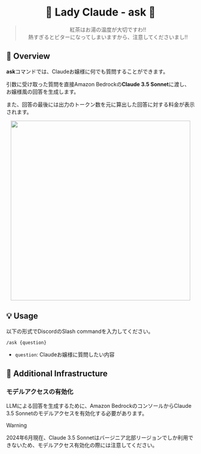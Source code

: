 <h1 align="center">🎀 Lady Claude - ask 🎀</h1>

<div align="center">
  <blockquote>
  紅茶はお湯の温度が大切ですわ!!<br>
  熱すぎるとビターになってしまいますから、注意してくださいまし!!
  </blockquote>
</div>

## 🌟 Overview

**ask**コマンドでは、Claudeお嬢様に何でも質問することができます。

引数に受け取った質問を直接Amazon Bedrockの**Claude 3.5 Sonnet**に渡し、お嬢様風の回答を生成します。

また、回答の最後には出力のトークン数を元に算出した回答に対する料金が表示されます。

<div align="center">
  <img width="480px" src="../images/ask-architecture.png" />
</div>

## 💡 Usage

以下の形式でDiscordのSlash commandを入力してください。

```
/ask {question}
```

- `question`: Claudeお嬢様に質問したい内容

## 🧱 Additional Infrastructure

### モデルアクセスの有効化

LLMによる回答を生成するために、Amazon BedrockのコンソールからClaude 3.5 Sonnetのモデルアクセスを有効化する必要があります。

> [!WARNING]
> 2024年6月現在、Claude 3.5 Sonnetはバージニア北部リージョンでしか利用できないため、モデルアクセス有効化の際には注意してください。
